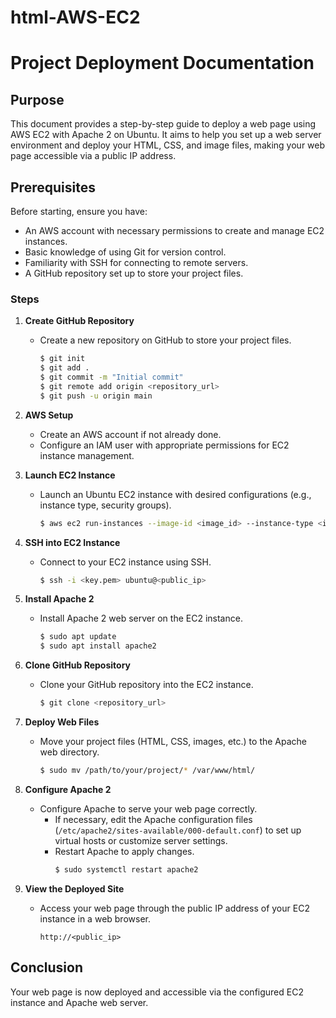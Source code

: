 # html-AWS-EC2

# Project Deployment Documentation

## Purpose
This document provides a step-by-step guide to deploy a web page using AWS EC2 with Apache 2 on Ubuntu. It aims to help you set up a web server environment and deploy your HTML, CSS, and image files, making your web page accessible via a public IP address.

## Prerequisites
Before starting, ensure you have:
- An AWS account with necessary permissions to create and manage EC2 instances.
- Basic knowledge of using Git for version control.
- Familiarity with SSH for connecting to remote servers.
- A GitHub repository set up to store your project files.

### Steps

1. **Create GitHub Repository**
   - Create a new repository on GitHub to store your project files.
     ```bash
     $ git init
     $ git add .
     $ git commit -m "Initial commit"
     $ git remote add origin <repository_url>
     $ git push -u origin main
     ```

2. **AWS Setup**
   - Create an AWS account if not already done.
   - Configure an IAM user with appropriate permissions for EC2 instance management.

3. **Launch EC2 Instance**
   - Launch an Ubuntu EC2 instance with desired configurations (e.g., instance type, security groups).
     ```bash
     $ aws ec2 run-instances --image-id <image_id> --instance-type <instance_type> --key-name <key_name> --security-group-ids <security_group_ids> --subnet-id <subnet_id>
     ```

4. **SSH into EC2 Instance**
   - Connect to your EC2 instance using SSH.
     ```bash
     $ ssh -i <key.pem> ubuntu@<public_ip>
     ```

5. **Install Apache 2**
   - Install Apache 2 web server on the EC2 instance.
     ```bash
     $ sudo apt update
     $ sudo apt install apache2
     ```

6. **Clone GitHub Repository**
   - Clone your GitHub repository into the EC2 instance.
     ```bash
     $ git clone <repository_url>
     ```

7. **Deploy Web Files**
   - Move your project files (HTML, CSS, images, etc.) to the Apache web directory.
     ```bash
     $ sudo mv /path/to/your/project/* /var/www/html/
     ```

8. **Configure Apache 2**
   - Configure Apache to serve your web page correctly.
     - If necessary, edit the Apache configuration files (`/etc/apache2/sites-available/000-default.conf`) to set up virtual hosts or customize server settings.
     - Restart Apache to apply changes.
       ```bash
       $ sudo systemctl restart apache2
       ```

9. **View the Deployed Site**
   - Access your web page through the public IP address of your EC2 instance in a web browser.
     ```
     http://<public_ip>
     ```

## Conclusion
Your web page is now deployed and accessible via the configured EC2 instance and Apache web server.
